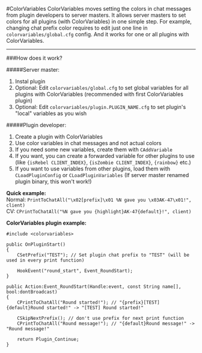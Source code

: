 #ColorVariables
ColorVariables moves setting the colors in chat messages from plugin developers to server masters. It allows server masters to set colors for all plugins (with ColorVariables) in one simple step.
For example, changing chat prefix color requires to edit just one line in `colorvariables/global.cfg` config. And it works for one or all plugins with ColorVariables.

---

###How does it work?

#####Server master:
1. Instal plugin
2. Optional: Edit `colorvariables/global.cfg` to set global variables for all plugins with ColorVariables (recommended with first ColorVariables plugin)
3. Optional: Edit `colorvariables/plugin.PLUGIN_NAME.cfg` to set plugin's "local" variables as you wish

#####Plugin developer:
1. Create a plugin with ColorVariables
2. Use color variables in chat messages and not actual colors
3. If you need some new variables, create them with `CAddVariable`
4. If you want, you can create a forwarded variable for other plugins to use (like `{isRebel CLIENT_INDEX}`, `{isZombie CLIENT_INDEX}`, `{rainbow}` etc.)
5. If you want to use variables from other plugins, load them with `CLoadPluginConfig` or `CLoadPluginVariables` (If server master renamed plugin binary, this won't work!)

**Quick example:**<br/>
Normal: `PrintToChatAll("\x02[prefix]\x01 %N gave you \x03AK-47\x01!", client)`<br/>
CV: `CPrintToChatAll("%N gave you {highlight}AK-47{default}!", client)`<br/>


**ColorVariables plugin example:**
```SourcePawn
#include <colorvariables>

public OnPluginStart()
{
	CSetPrefix("TEST"); // Set plugin chat prefix to "TEST" (will be used in every print function)
	
	HookEvent("round_start", Event_RoundStart);
}

public Action:Event_RoundStart(Handle:event, const String name[], bool:dontBroadcast) 
{ 
	CPrintToChatAll("Round started!"); // "{prefix}[TEST] {default}Round started!" -> "[TEST] Round started!"
	
	CSkipNextPrefix(); // don't use prefix for next print function
	CPrintToChatAll("Round message!"); // "{default}Round message!" -> "Round message!"
	
	return Plugin_Continue; 
}
```
